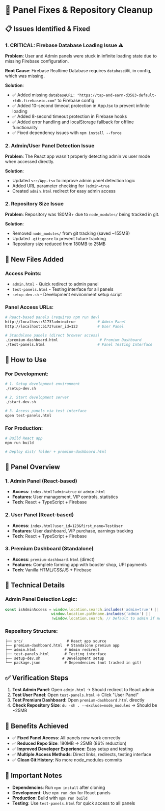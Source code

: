# 🔧 Panel Fixes & Repository Cleanup

## 📋 Issues Identified & Fixed

### 1. **CRITICAL: Firebase Database Loading Issue** ⚠️
**Problem**: User and Admin panels were stuck in infinite loading state due to missing Firebase configuration.

**Root Cause**: Firebase Realtime Database requires `databaseURL` in config, which was missing.

**Solution**: 
- ✅ Added missing `databaseURL: "https://tap-and-earn-d3583-default-rtdb.firebaseio.com"` to Firebase config
- ✅ Added 10-second timeout protection in App.tsx to prevent infinite loading
- ✅ Added 8-second timeout protection in Firebase hooks
- ✅ Added error handling and localStorage fallback for offline functionality
- ✅ Fixed dependency issues with `npm install --force`

### 2. **Admin/User Panel Detection Issue**
**Problem**: The React app wasn't properly detecting admin vs user mode when accessed directly.

**Solution**: 
- Updated `src/App.tsx` to improve admin panel detection logic
- Added URL parameter checking for `?admin=true`
- Created `admin.html` redirect for easy admin access

### 2. **Repository Size Issue** 
**Problem**: Repository was 180MB+ due to `node_modules/` being tracked in git.

**Solution**:
- Removed `node_modules/` from git tracking (saved ~155MB)
- Updated `.gitignore` to prevent future tracking
- Repository size reduced from 180MB to 25MB

## 🚀 New Files Added

### **Access Points:**
- `admin.html` - Quick redirect to admin panel
- `test-panels.html` - Testing interface for all panels
- `setup-dev.sh` - Development environment setup script

### **Panel Access URLs:**
```bash
# React-based panels (requires npm run dev)
http://localhost:5173?admin=true          # Admin Panel
http://localhost:5173?user_id=123         # User Panel

# Standalone panels (direct browser access)
./premium-dashboard.html                   # Premium Dashboard
./test-panels.html                        # Panel Testing Interface
```

## 🎯 How to Use

### **For Development:**
```bash
# 1. Setup development environment
./setup-dev.sh

# 2. Start development server
./start-dev.sh

# 3. Access panels via test interface
open test-panels.html
```

### **For Production:**
```bash
# Build React app
npm run build

# Deploy dist/ folder + premium-dashboard.html
```

## 📱 Panel Overview

### **1. Admin Panel** (React-based)
- **Access**: `index.html?admin=true` or `admin.html`
- **Features**: User management, VIP controls, statistics
- **Tech**: React + TypeScript + Firebase

### **2. User Panel** (React-based)  
- **Access**: `index.html?user_id=123&first_name=TestUser`
- **Features**: User dashboard, VIP purchase, earnings tracking
- **Tech**: React + TypeScript + Firebase

### **3. Premium Dashboard** (Standalone)
- **Access**: `premium-dashboard.html` (direct)
- **Features**: Complete farming app with booster shop, UPI payments
- **Tech**: Vanilla HTML/CSS/JS + Firebase

## 🔧 Technical Details

### **Admin Panel Detection Logic:**
```typescript
const isAdminAccess = window.location.search.includes('admin=true') || 
                     window.location.pathname.includes('admin') ||
                     !window.location.search; // Default to admin if no params
```

### **Repository Structure:**
```
├── src/                    # React app source
├── premium-dashboard.html  # Standalone premium app  
├── admin.html             # Admin redirect
├── test-panels.html       # Testing interface
├── setup-dev.sh          # Development setup
└── package.json           # Dependencies (not tracked in git)
```

## ✅ Verification Steps

1. **Test Admin Panel**: Open `admin.html` → Should redirect to React admin
2. **Test User Panel**: Open `test-panels.html` → Click "User Panel"  
3. **Test Premium Dashboard**: Open `premium-dashboard.html` directly
4. **Check Repository Size**: `du -sh . --exclude=node_modules` → Should be ~25MB

## 🎉 Benefits Achieved

- ✅ **Fixed Panel Access**: All panels now work correctly
- ✅ **Reduced Repo Size**: 180MB → 25MB (86% reduction)  
- ✅ **Improved Developer Experience**: Easy setup and testing
- ✅ **Multiple Access Methods**: Direct links, redirects, testing interface
- ✅ **Clean Git History**: No more node_modules commits

## 🚨 Important Notes

- **Dependencies**: Run `npm install` after cloning
- **Development**: Use `npm run dev` for React panels
- **Production**: Build with `npm run build`
- **Testing**: Use `test-panels.html` for quick access to all panels